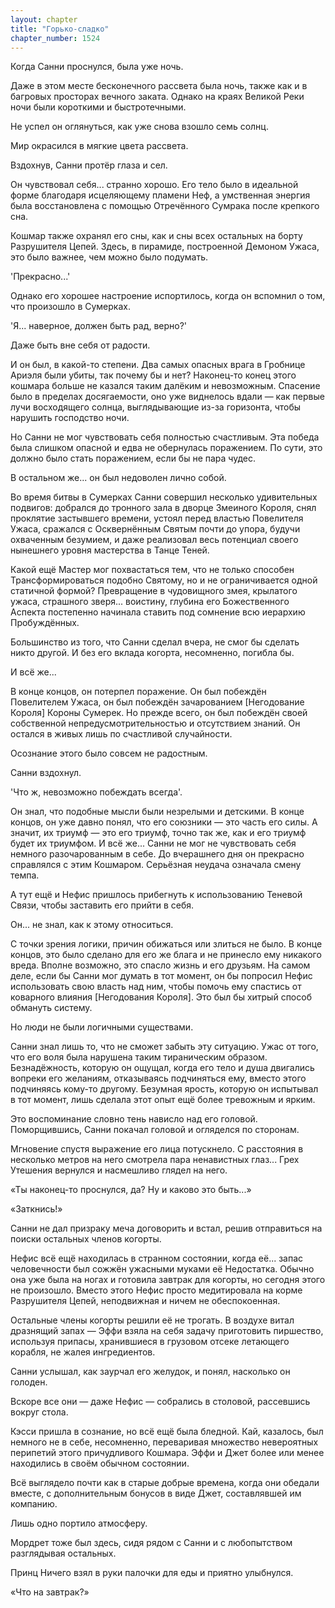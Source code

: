```yaml
---
layout: chapter
title: "Горько-сладко"
chapter_number: 1524
---
```




Когда Санни проснулся, была уже ночь.

Даже в этом месте бесконечного рассвета была ночь, также как и в багровых просторах вечного заката. Однако на краях Великой Реки ночи были короткими и быстротечными.

Не успел он оглянуться, как уже снова взошло семь солнц.

Мир окрасился в мягкие цвета рассвета.

Вздохнув, Санни протёр глаза и сел.

Он чувствовал себя... странно хорошо. Его тело было в идеальной форме благодаря исцеляющему пламени Неф, а умственная энергия была восстановлена с помощью Отречённого Сумрака после крепкого сна.

Кошмар также охранял его сны, как и сны всех остальных на борту Разрушителя Цепей. Здесь, в пирамиде, построенной Демоном Ужаса, это было важнее, чем можно было подумать.

'Прекрасно...'

Однако его хорошее настроение испортилось, когда он вспомнил о том, что произошло в Сумерках.

'Я... наверное, должен быть рад, верно?'

Даже быть вне себя от радости.

И он был, в какой-то степени. Два самых опасных врага в Гробнице Ариэля были убиты, так почему бы и нет? Наконец-то конец этого кошмара больше не казался таким далёким и невозможным. Спасение было в пределах досягаемости, оно уже виднелось вдали — как первые лучи восходящего солнца, выглядывающие из-за горизонта, чтобы нарушить господство ночи.

Но Санни не мог чувствовать себя полностью счастливым. Эта победа была слишком опасной и едва не обернулась поражением. По сути, это должно было стать поражением, если бы не пара чудес.

В остальном же... он был недоволен лично собой.

Во время битвы в Сумерках Санни совершил несколько удивительных подвигов: добрался до тронного зала в дворце Змеиного Короля, снял проклятие застывшего времени, устоял перед властью Повелителя Ужаса, сражался с Осквернённым Святым почти до упора, будучи охваченным безумием, и даже реализовал весь потенциал своего нынешнего уровня мастерства в Танце Теней.

Какой ещё Мастер мог похвастаться тем, что не только способен Трансформироваться подобно Святому, но и не ограничивается одной статичной формой? Превращение в чудовищного змея, крылатого ужаса, страшного зверя... воистину, глубина его Божественного Аспекта постепенно начинала ставить под сомнение всю иерархию Пробуждённых.

Большинство из того, что Санни сделал вчера, не смог бы сделать никто другой. И без его вклада когорта, несомненно, погибла бы.

И всё же...

В конце концов, он потерпел поражение. Он был побеждён Повелителем Ужаса, он был побеждён зачарованием [Негодование Короля] Короны Сумерек. Но прежде всего, он был побеждён своей собственной непредусмотрительностью и отсутствием знаний. Он остался в живых лишь по счастливой случайности.

Осознание этого было совсем не радостным.

Санни вздохнул.

'Что ж, невозможно побеждать всегда'.

Он знал, что подобные мысли были незрелыми и детскими. В конце концов, он уже давно понял, что его союзники — это часть его силы. А значит, их триумф — это его триумф, точно так же, как и его триумф будет их триумфом. И всё же... Санни не мог не чувствовать себя немного разочарованным в себе. До вчерашнего дня он прекрасно справлялся с этим Кошмаром. Серьёзная неудача означала смену темпа.

А тут ещё и Нефис пришлось прибегнуть к использованию Теневой Связи, чтобы заставить его прийти в себя.

Он... не знал, как к этому относиться.

С точки зрения логики, причин обижаться или злиться не было. В конце концов, это было сделано для его же блага и не принесло ему никакого вреда. Вполне возможно, это спасло жизнь и его друзьям. На самом деле, если бы Санни мог думать в тот момент, он бы попросил Нефис использовать свою власть над ним, чтобы помочь ему спастись от коварного влияния [Негодования Короля]. Это был бы хитрый способ обмануть систему.

Но люди не были логичными существами.

Санни знал лишь то, что не сможет забыть эту ситуацию. Ужас от того, что его воля была нарушена таким тираническим образом. Безнадёжность, которую он ощущал, когда его тело и душа двигались вопреки его желаниям, отказываясь подчиняться ему, вместо этого подчиняясь кому-то другому. Безумная ярость, которую он испытывал в тот момент, лишь сделала этот опыт ещё более тревожным и ярким.

Это воспоминание словно тень нависло над его головой. Поморщившись, Санни покачал головой и огляделся по сторонам.

Мгновение спустя выражение его лица потускнело. С расстояния в несколько метров на него смотрела пара ненавистных глаз... Грех Утешения вернулся и насмешливо глядел на него.

«Ты наконец-то проснулся, да? Ну и каково это быть...»

«Заткнись!»

Санни не дал призраку меча договорить и встал, решив отправиться на поиски остальных членов когорты.

Нефис всё ещё находилась в странном состоянии, когда её... запас человечности был сожжён ужасными муками её Недостатка. Обычно она уже была на ногах и готовила завтрак для когорты, но сегодня этого не произошло. Вместо этого Нефис просто медитировала на корме Разрушителя Цепей, неподвижная и ничем не обеспокоенная.

Остальные члены когорты решили её не трогать. В воздухе витал дразнящий запах — Эффи взяла на себя задачу приготовить пиршество, используя припасы, хранившиеся в грузовом отсеке летающего корабля, не жалея ингредиентов.

Санни услышал, как заурчал его желудок, и понял, насколько он голоден.

Вскоре все они — даже Нефис — собрались в столовой, рассевшись вокруг стола.

Кэсси пришла в сознание, но всё ещё была бледной. Кай, казалось, был немного не в себе, несомненно, переваривая множество невероятных перипетий этого причудливого Кошмара. Эффи и Джет более или менее находились в своём обычном состоянии.

Всё выглядело почти как в старые добрые времена, когда они обедали вместе, с дополнительным бонусов в виде Джет, составлявшей им компанию.

Лишь одно портило атмосферу.

Мордрет тоже был здесь, сидя рядом с Санни и с любопытством разглядывая остальных.

Принц Ничего взял в руки палочки для еды и приятно улыбнулся.

«Что на завтрак?»

